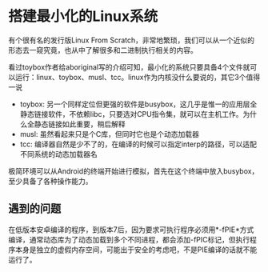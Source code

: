 搭建最小化的Linux系统
==
有个很有名的发行版Linux From Scratch，非常地繁琐，我们可以从一个近似的形态去一窥究竟，也从中了解很多和二进制执行相关的内容。

看过toybox作者给aboriginal写的介绍可知，最小化的系统只要具备4个文件就可以运行：linux、toybox、musl、tcc。linux作为内核没什么要说的，其它3个值得一说

* toybox: 另一个同样定位但更强的软件是busybox，这几乎是惟一的应用层全静态链接软件，不依赖libc，只要选对CPU指令集，就可以在主机工作。为什么全静态链接如此重要，稍后解释
* musl: 虽然看起来只是个C库，但同时它也是个动态加载器
* tcc: 编译器自然是少不了的，在编译的时候可以指定interp的路径，可以适配不同系统的动态加载器名

极简环境可以从Android的终端开始进行模拟，首先在这个终端中放入busybox，至少具备了各种操作能力。

遇到的问题
--
在低版本安卓编译的程序，到版本7后，因为要求可执行程序必须用*-fPIE*方式编译，通常动态库为了动态加载到多个不同进程，都会添加-fPIC标记，但执行程序本身是独立的虚假内存空间，可能出于安全的考虑吧，不是PIE编译的话就不能运行了。